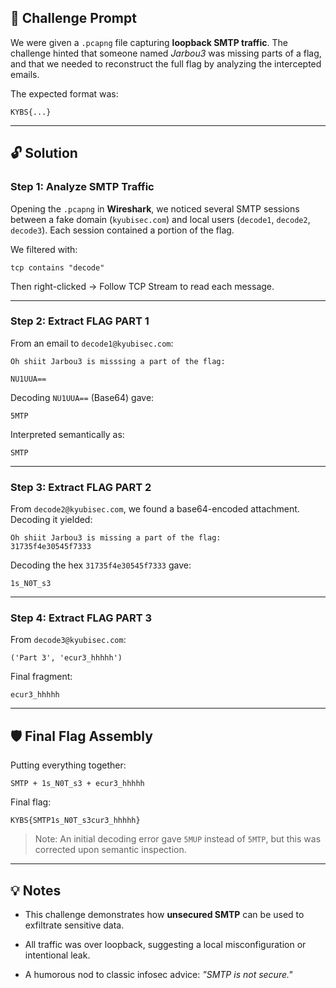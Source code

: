 ## 🧠 Challenge Prompt

We were given a `.pcapng` file capturing **loopback SMTP traffic**. The challenge hinted that someone named _Jarbou3_ was missing parts of a flag, and that we needed to reconstruct the full flag by analyzing the intercepted emails.

The expected format was:

```
KYBS{...}
```

---

## 🔓 Solution

### Step 1: Analyze SMTP Traffic

Opening the `.pcapng` in **Wireshark**, we noticed several SMTP sessions between a fake domain (`kyubisec.com`) and local users (`decode1`, `decode2`, `decode3`). Each session contained a portion of the flag.

We filtered with:

```
tcp contains "decode"
```

Then right-clicked → Follow TCP Stream to read each message.

---

### Step 2: Extract FLAG PART 1

From an email to `decode1@kyubisec.com`:

```
Oh shiit Jarbou3 is misssing a part of the flag:

NU1UUA==
```

Decoding `NU1UUA==` (Base64) gave:

```
5MTP
```

Interpreted semantically as:

```
SMTP
```

---

### Step 3: Extract FLAG PART 2

From `decode2@kyubisec.com`, we found a base64-encoded attachment. Decoding it yielded:

```
Oh shiit Jarbou3 is missing a part of the flag:
31735f4e30545f7333
```

Decoding the hex `31735f4e30545f7333` gave:

```
1s_N0T_s3
```

---

### Step 4: Extract FLAG PART 3

From `decode3@kyubisec.com`:

```
('Part 3', 'ecur3_hhhhh')
```

Final fragment:

```
ecur3_hhhhh
```

---

## 🛡️ Final Flag Assembly

Putting everything together:

```
SMTP + 1s_N0T_s3 + ecur3_hhhhh
```

Final flag:

```
KYBS{SMTP1s_N0T_s3cur3_hhhhh}
```

> Note: An initial decoding error gave `5MUP` instead of `5MTP`, but this was corrected upon semantic inspection.

---

## 💡 Notes

- This challenge demonstrates how **unsecured SMTP** can be used to exfiltrate sensitive data.
    
- All traffic was over loopback, suggesting a local misconfiguration or intentional leak.
    
- A humorous nod to classic infosec advice: _"SMTP is not secure."_